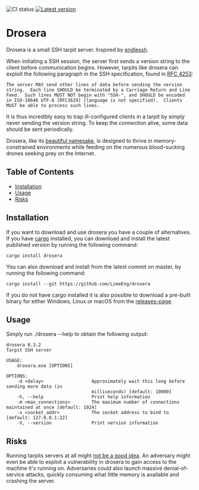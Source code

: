 ![CI status](https://github.com/LimeEng/drosera/workflows/CI/badge.svg)
[![Latest version](https://img.shields.io/crates/v/drosera.svg)](https://crates.io/crates/drosera)

# Drosera

Drosera is a small SSH tarpit server. Inspired by [endlessh](https://nullprogram.com/blog/2019/03/22/).

When initiating a SSH session, the server first sends a version string to the client before communication begins. However, tarpits like drosera can exploit the following paragraph in the SSH specification, found in [RFC 4253](https://tools.ietf.org/html/rfc4253#page-4):
```
The server MAY send other lines of data before sending the version
string.  Each line SHOULD be terminated by a Carriage Return and Line
Feed.  Such lines MUST NOT begin with "SSH-", and SHOULD be encoded
in ISO-10646 UTF-8 [RFC3629] (language is not specified).  Clients
MUST be able to process such lines.
```

It is thus incredibly easy to trap ill-configured clients in a tarpit by simply never sending the version string. To keep the connection alive, some data should be sent periodically.

Drosera, like its [beautiful namesake](https://en.wikipedia.org/wiki/Drosera), is designed to thrive in memory-constrained environments while feeding on the numerous blood-sucking drones seeking prey on the Internet.

## Table of Contents
- [Installation](#installation)
- [Usage](#usage)
- [Risks](#risks)

## Installation

If you want to download and use drosera you have a couple of alternatives. If you have [cargo](https://www.rust-lang.org/tools/install) installed, you can download and install the latest published version by running the following command:

```
cargo install drosera
```

You can also download and install from the latest commit on master, by running the following command:

```
cargo install --git https://github.com/LimeEng/drosera
```

If you do not have cargo installed it is also possible to download a pre-built binary for either Windows, Linux or macOS from the [releases-page](https://github.com/LimeEng/drosera/releases).

## Usage

Simply run ./drosera --help to obtain the following output:
```
drosera 0.3.2
Tarpit SSH server

USAGE:
    drosera.exe [OPTIONS]

OPTIONS:
    -d <delay>                  Approximately wait this long before sending more data (in
                                milliseconds) [default: 10000]
    -h, --help                  Print help information
    -m <max_connections>        The maximum number of connections maintained at once [default: 1024]
    -s <socket_addr>            The socket address to bind to [default: 127.0.0.1:22]
    -V, --version               Print version information
```

## Risks

Running tarpits servers at all might [not be a good idea](https://serverfault.com/questions/611063/does-tarpit-have-any-known-vulnerabilities-or-downsides). An adversary might even be able to exploit a vulnerability in drosera to gain access to the machine it's running on. Adversaries could also launch massive denial-of-service attacks, quickly consuming what little memory is available and crashing the server.
